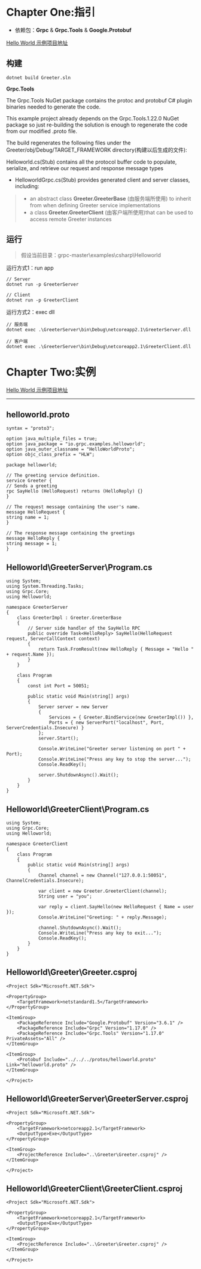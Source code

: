 
# Chapter One:指引

* 依赖包：**Grpc** & **Grpc.Tools** & **Google.Protobuf**

[Hello World 示例项目地址](https://github.com/grpc/grpc/tree/master/examples/csharp/Helloworld)

## 构建

    dotnet build Greeter.sln

**Grpc.Tools**

The Grpc.Tools NuGet package contains the protoc and protobuf C# plugin binaries needed to generate the code. 

This example project already depends on the Grpc.Tools.1.22.0 NuGet package so just re-building the solution is enough to regenerate the code from our modified .proto file.

The build regenerates the following files under the Greeter/obj/Debug/TARGET_FRAMEWORK directory(构建以后生成的文件):

Helloworld.cs(Stub) contains all the protocol buffer code to populate, serialize, and retrieve our request and response message types

* HelloworldGrpc.cs(Stub) provides generated client and server classes, including:
> * an abstract class **Greeter.GreeterBase** (由服务端所使用) to inherit from when defining Greeter service implementations
> * a class **Greeter.GreeterClient** (由客户端所使用)that can be used to access remote Greeter instances

## 运行

> 假设当前目录：grpc-master\examples\csharp\Helloworld

运行方式1：run app

    // Server
    dotnet run -p GreeterServer

    // Client
    dotnet run -p GreeterClient

运行方式2：exec dll

    // 服务端
    dotnet exec .\GreeterServer\bin\Debug\netcoreapp2.1\GreeterServer.dll

    // 客户端
    dotnet exec .\GreeterServer\bin\Debug\netcoreapp2.1\GreeterClient.dll

# Chapter Two:实例

[Hello World 示例项目地址](https://github.com/grpc/grpc/tree/master/examples/csharp/Helloworld)
***

## helloworld.proto

    syntax = "proto3";

    option java_multiple_files = true;
    option java_package = "io.grpc.examples.helloworld";
    option java_outer_classname = "HelloWorldProto";
    option objc_class_prefix = "HLW";

    package helloworld;

    // The greeting service definition.
    service Greeter {
    // Sends a greeting
    rpc SayHello (HelloRequest) returns (HelloReply) {}
    }

    // The request message containing the user's name.
    message HelloRequest {
    string name = 1;
    }

    // The response message containing the greetings
    message HelloReply {
    string message = 1;
    }

## Helloworld\GreeterServer\Program.cs

    using System;
    using System.Threading.Tasks;
    using Grpc.Core;
    using Helloworld;

    namespace GreeterServer
    {
        class GreeterImpl : Greeter.GreeterBase
        {
            // Server side handler of the SayHello RPC
            public override Task<HelloReply> SayHello(HelloRequest request, ServerCallContext context)
            {
                return Task.FromResult(new HelloReply { Message = "Hello " + request.Name });
            }
        }

        class Program
        {
            const int Port = 50051;

            public static void Main(string[] args)
            {
                Server server = new Server
                {
                    Services = { Greeter.BindService(new GreeterImpl()) },
                    Ports = { new ServerPort("localhost", Port, ServerCredentials.Insecure) }
                };
                server.Start();

                Console.WriteLine("Greeter server listening on port " + Port);
                Console.WriteLine("Press any key to stop the server...");
                Console.ReadKey();

                server.ShutdownAsync().Wait();
            }
        }
    }

## Helloworld\GreeterClient\Program.cs

    using System;
    using Grpc.Core;
    using Helloworld;

    namespace GreeterClient
    {
        class Program
        {
            public static void Main(string[] args)
            {
                Channel channel = new Channel("127.0.0.1:50051", ChannelCredentials.Insecure);

                var client = new Greeter.GreeterClient(channel);
                String user = "you";

                var reply = client.SayHello(new HelloRequest { Name = user });
                Console.WriteLine("Greeting: " + reply.Message);

                channel.ShutdownAsync().Wait();
                Console.WriteLine("Press any key to exit...");
                Console.ReadKey();
            }
        }
    }


## Helloworld\Greeter\Greeter.csproj

    <Project Sdk="Microsoft.NET.Sdk">

    <PropertyGroup>
        <TargetFramework>netstandard1.5</TargetFramework>
    </PropertyGroup>

    <ItemGroup>
        <PackageReference Include="Google.Protobuf" Version="3.6.1" />
        <PackageReference Include="Grpc" Version="1.17.0" />
        <PackageReference Include="Grpc.Tools" Version="1.17.0" PrivateAssets="All" />
    </ItemGroup>

    <ItemGroup>
        <Protobuf Include="../../../protos/helloworld.proto" Link="helloworld.proto" />
    </ItemGroup>

    </Project>

## Helloworld\GreeterServer\GreeterServer.csproj

    <Project Sdk="Microsoft.NET.Sdk">

    <PropertyGroup>
        <TargetFramework>netcoreapp2.1</TargetFramework>
        <OutputType>Exe</OutputType>
    </PropertyGroup>

    <ItemGroup>
        <ProjectReference Include="..\Greeter\Greeter.csproj" />
    </ItemGroup>

    </Project>


## Helloworld\GreeterClient\GreeterClient.csproj

    <Project Sdk="Microsoft.NET.Sdk">

    <PropertyGroup>
        <TargetFramework>netcoreapp2.1</TargetFramework>
        <OutputType>Exe</OutputType>
    </PropertyGroup>

    <ItemGroup>
        <ProjectReference Include="..\Greeter\Greeter.csproj" />
    </ItemGroup>

    </Project>


